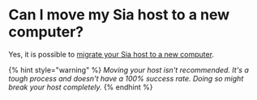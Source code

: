 # Can I move my Sia host to a new computer?

Yes, it is possible to [migrate your Sia host to a new computer](../../../hosting/host-setup/advanced/migrating-a-host.md).

{% hint style="warning" %}
_Moving your host isn't recommended. It's a tough process and doesn't have a 100% success rate. Doing so might break your host completely._
{% endhint %}


